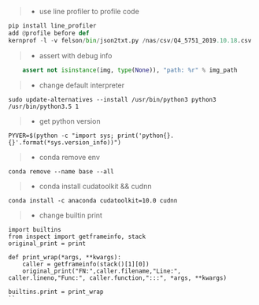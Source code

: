 > * use line profiler to profile code
```python
pip install line_profiler
add @profile before def
kernprof -l -v felson/bin/json2txt.py /nas/csv/Q4_5751_2019.10.18.csv ./
```
> * assert with debug info
```python
    assert not isinstance(img, type(None)), "path: %r" % img_path
```
> * change default interpreter
```shell
sudo update-alternatives --install /usr/bin/python3 python3 /usr/bin/python3.5 1
```
> * get python version
```
PYVER=$(python -c "import sys; print('python{}.{}'.format(*sys.version_info))")
```
> * conda remove env
```
conda remove --name base --all
```
> * conda install cudatoolkit && cudnn
```
conda install -c anaconda cudatoolkit=10.0 cudnn
```

> * change builtin print
```
import builtins
from inspect import getframeinfo, stack
original_print = print

def print_wrap(*args, **kwargs):
    caller = getframeinfo(stack()[1][0])
    original_print("FN:",caller.filename,"Line:", caller.lineno,"Func:", caller.function,":::", *args, **kwargs)

builtins.print = print_wrap
``
